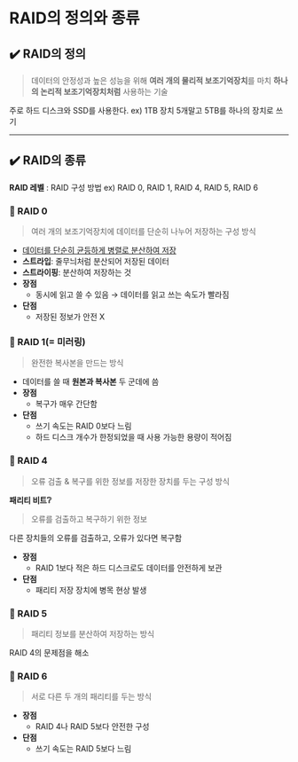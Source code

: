 # RAID의 정의와 종류

## ✔️ RAID의 정의
> 데이터의 안정성과 높은 성능을 위해 **여러 개의 물리적 보조기억장치**를 마치 **하나의 논리적 보조기억장치처럼** 사용하는 기술

주로 하드 디스크와 SSD를 사용한다. ex) 1TB 장치 5개말고 5TB를 하나의 장치로 쓰기

<hr>

## ✔️ RAID의 종류

**RAID 레벨** : RAID 구성 방법
ex) RAID 0, RAID 1, RAID 4, RAID 5, RAID 6

### 🔹 RAID 0
> 여러 개의 보조기억장치에 데이터를 단순히 나누어 저장하는 구성 방식

- <u>데이터를 단순히 균등하게 병렬로 분산하여 저장</u>
- **스트라입**: 줄무늬처럼 분산되어 저장된 데이터
- **스트라이핑**: 분산하여 저장하는 것
- **장점**
    - 동시에 읽고 쓸 수 있음 → 데이터를 읽고 쓰는 속도가 빨라짐
- **단점**
    - 저장된 정보가 안전 X

### 🔹 RAID 1(= 미러링)
> 완전한 복사본을 만드는 방식

- 데이터를 쓸 때 **원본과 복사본** 두 군데에 씀
- **장점**
    - 복구가 매우 간단함
- **단점**
    - 쓰기 속도는 RAID 0보다 느림
    - 하드 디스크 개수가 한정되었을 때 사용 가능한 용량이 적어짐

### 🔹 RAID 4
> 오류 검출 & 복구를 위한 정보를 저장한 장치를 두는 구성 방식

**패리티 비트❔**
> 오류를 검출하고 복구하기 위한 정보

다른 장치들의 오류를 검출하고, 오류가 있다면 복구함

- **장점**
    - RAID 1보다 적은 하드 디스크로도 데이터를 안전하게 보관
- **단점**
    - 패리티 저장 장치에 병목 현상 발생

### 🔹 RAID 5
> 패리티 정보를 분산하여 저장하는 방식

RAID 4의 문제점을 해소

### 🔹 RAID 6
> 서로 다른 두 개의 패리티를 두는 방식

- **장점**
    - RAID 4나 RAID 5보다 안전한 구성
- **단점**
    - 쓰기 속도는 RAID 5보다 느림